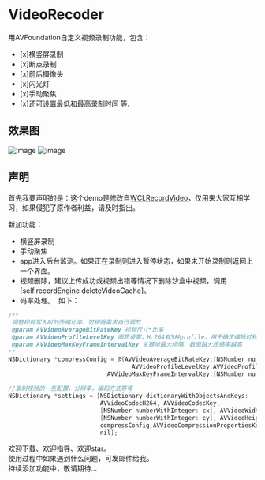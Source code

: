 # VideoRecoder

用AVFoundation自定义视频录制功能，包含：
* [x]横竖屏录制
* [x]断点录制
* [x]前后摄像头
* [x]闪光灯
* [x]手动聚焦
* [x]还可设置最低和最高录制时间
等.

## 效果图
![image](https://github.com/haolizi/VideoRecord/blob/master/pause.jpg)
![image](https://github.com/haolizi/VideoRecord/blob/master/star.jpg)

## 声明

首先我要声明的是：这个demo是修改自[WCLRecordVideo](https://github.com/631106979/WCLRecordVideo)，仅用来大家互相学习，如果侵犯了原作者利益，请及时指出。</br>

新加功能：</br>
 * 横竖屏录制</br>
 * 手动聚焦</br>
 * app进入后台监测。如果正在录制则进入暂停状态，如果未开始录制则返回上一个界面。</br>
 * 视频删除，建议上传成功或视频出错等情况下删除沙盒中视频，调用[self.recordEngine deleteVideoCache]。</br>
 * 码率处理。  如下： 
        
```objective-C
/**
 调整视频写入时的压缩比率，可根据需求自行调节 
 @param AVVideoAverageBitRateKey 视频尺寸*比率
 @param AVVideoProfileLevelKey 画质设置，H.264有3种profile，用于确定编码过程中帧间压缩使用的算法，这里使用Main
 @param AVVideoMaxKeyFrameIntervalKey 关键帧最大间隔，数值越大压缩率越高
*/
NSDictionary *compressConfig = @{AVVideoAverageBitRateKey:[NSNumber numberWithInteger:cx*cy*3.0],
                                   AVVideoProfileLevelKey:AVVideoProfileLevelH264MainAutoLevel,
                            AVVideoMaxKeyFrameIntervalKey:[NSNumber numberWithInteger:10]};
    
//录制视频的一些配置，分辨率，编码方式等等
NSDictionary *settings = [NSDictionary dictionaryWithObjectsAndKeys:
                          AVVideoCodecH264, AVVideoCodecKey,
                          [NSNumber numberWithInteger: cx], AVVideoWidthKey,
                          [NSNumber numberWithInteger: cy], AVVideoHeightKey,
                          compressConfig,AVVideoCompressionPropertiesKey,
                          nil];
```

欢迎下载、欢迎指导、欢迎star。</br>
使用过程中如果遇到什么问题，可发邮件给我。</br>
持续添加功能中，敬请期待...</br>



